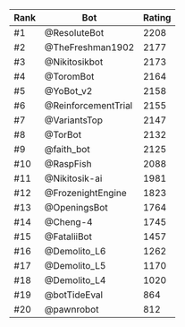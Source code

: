 Rank|Bot|Rating
---|---|---
#1|@ResoluteBot|2208
#2|@TheFreshman1902|2177
#3|@Nikitosikbot|2173
#4|@ToromBot|2164
#5|@YoBot_v2|2158
#6|@ReinforcementTrial|2155
#7|@VariantsTop|2147
#8|@TorBot|2132
#9|@faith_bot|2125
#10|@RaspFish|2088
#11|@Nikitosik-ai|1981
#12|@FrozenightEngine|1823
#13|@OpeningsBot|1764
#14|@Cheng-4|1745
#15|@FataliiBot|1457
#16|@Demolito_L6|1262
#17|@Demolito_L5|1170
#18|@Demolito_L4|1020
#19|@botTideEval|864
#20|@pawnrobot|812

